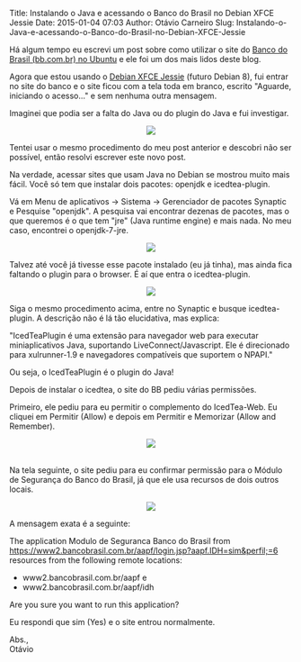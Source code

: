 Title: Instalando o Java e acessando o Banco do Brasil no Debian XFCE Jessie
Date: 2015-01-04 07:03
Author: Otávio Carneiro
Slug: Instalando-o-Java-e-acessando-o-Banco-do-Brasil-no-Debian-XFCE-Jessie

Há algum tempo eu escrevi um post sobre como utilizar o site do [Banco
do Brasil (bb.com.br) no
Ubuntu](http://umcarneiro.blogspot.com.br/2013/04/como-acessar-o-site-do-banco-do-brasil.html)
e ele foi um dos mais lidos deste blog.

Agora que estou usando o [Debian XFCE
Jessie](http://umcarneiro.blogspot.com/2014/11/deixando-o-debian-xfce-bonito.html)
(futuro Debian 8), fui entrar no site do banco e o site ficou com a tela
toda em branco, escrito "Aguarde, iniciando o acesso..." e sem nenhuma
outra mensagem.

Imaginei que podia ser a falta do Java ou do plugin do Java e fui
investigar.

<div class="separator" style="clear: both; text-align: center;">

[![](http://2.bp.blogspot.com/-7jhM11fQGdo/VK-tlDNWHRI/AAAAAAAACdw/MAjfy7EGkcM/s1600/bb_branco.png)](http://2.bp.blogspot.com/-7jhM11fQGdo/VK-tlDNWHRI/AAAAAAAACdw/MAjfy7EGkcM/s1600/bb_branco.png)

</div>

Tentei usar o mesmo procedimento do meu post anterior e descobri não ser
possível, então resolvi escrever este novo post.

Na verdade, acessar sites que usam Java no Debian se mostrou muito mais
fácil. Você só tem que instalar dois pacotes: openjdk e icedtea-plugin.

Vá em Menu de aplicativos -\> Sistema -\> Gerenciador de pacotes
Synaptic e Pesquise "openjdk". A pesquisa vai encontrar dezenas de
pacotes, mas o que queremos é o que tem "jre" (Java runtime engine) e
mais nada. No meu caso, encontrei o openjdk-7-jre.

<div class="separator" style="clear: both; text-align: center;">

[![](http://1.bp.blogspot.com/-XaDkzwYJEWE/VKlU3MJLtWI/AAAAAAAACdE/SIFdNg19er4/s1600/openjdk.png)](http://1.bp.blogspot.com/-XaDkzwYJEWE/VKlU3MJLtWI/AAAAAAAACdE/SIFdNg19er4/s1600/openjdk.png)

</div>

Talvez até você já tivesse esse pacote instalado (eu já tinha), mas
ainda fica faltando o plugin para o browser. É aí que entra o
icedtea-plugin.

<div class="separator" style="clear: both; text-align: center;">

[![](http://2.bp.blogspot.com/-OswMVOI5lSo/VKlWD_-brmI/AAAAAAAACdQ/Y_lIUZ2GAsg/s1600/icedtea-plugin.png)](http://2.bp.blogspot.com/-OswMVOI5lSo/VKlWD_-brmI/AAAAAAAACdQ/Y_lIUZ2GAsg/s1600/icedtea-plugin.png)

</div>

Siga o mesmo procedimento acima, entre no Synaptic e busque
icedtea-plugin. A descrição não é lá tão elucidativa, mas explica:

"IcedTeaPlugin é uma extensão para navegador web para executar 
miniaplicativos Java, suportando LiveConnect/Javascript. Ele é
direcionado  
para xulrunner-1.9 e navegadores compatíveis que suportem o NPAPI."

Ou seja, o IcedTeaPlugin é o plugin do Java!

Depois de instalar o icedtea, o site do BB pediu várias permissões.

Primeiro, ele pediu para eu permitir o complemento do IcedTea-Web. Eu
cliquei em Permitir (Allow) e depois em Permitir e Memorizar (Allow and
Remember).

<div class="separator" style="clear: both; text-align: center;">

[![](http://3.bp.blogspot.com/-NiwijARyb24/VK-uIUigisI/AAAAAAAACd4/Z96dwlnH2rw/s1600/bb-permitir.png)](http://3.bp.blogspot.com/-NiwijARyb24/VK-uIUigisI/AAAAAAAACd4/Z96dwlnH2rw/s1600/bb-permitir.png)

</div>

   
Na tela seguinte, o site pediu para eu confirmar permissão para o Módulo
de Segurança do Banco do Brasil, já que ele usa recursos de dois outros
locais.

<div class="separator" style="clear: both; text-align: center;">

[![](http://3.bp.blogspot.com/-SRJSpt6cgU8/VKlX8QPzzpI/AAAAAAAACdc/zVqH49LqTFs/s1600/Modulo_Seguranca_Banco_Brasil_aapf_idh.png)](http://3.bp.blogspot.com/-SRJSpt6cgU8/VKlX8QPzzpI/AAAAAAAACdc/zVqH49LqTFs/s1600/Modulo_Seguranca_Banco_Brasil_aapf_idh.png)

</div>

A mensagem exata é a seguinte:

The application Modulo de Seguranca Banco do Brasil from
https://www2.bancobrasil.com.br/aapf/login.jsp?aapf.IDH=sim&perfil;=6
resources from the following remote locations:

-   www2.bancobrasil.com.br/aapf e
-   www2.bancobrasil.com.br/aapf/idh

Are you sure you want to run this application?

Eu respondi que sim (Yes) e o site entrou normalmente.

Abs.,  
Otávio

